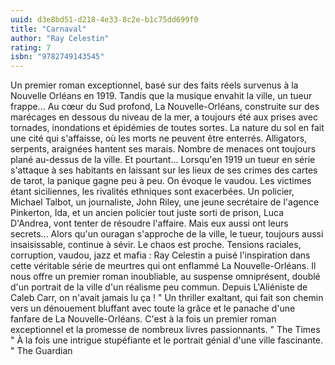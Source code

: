 ```yaml
---
uuid: d3e8bd51-d218-4e33-8c2e-b1c75dd699f0
title: "Carnaval"
author: "Ray Celestin"
rating: 7
isbn: "9782749143545"
---
```


Un premier roman exceptionnel, basé sur des faits réels survenus à la Nouvelle Orléans en 1919. Tandis que la musique envahit la ville, un tueur frappe... Au cœur du Sud profond, La Nouvelle-Orléans, construite sur des marécages en dessous du niveau de la mer, a toujours été aux prises avec tornades, inondations et épidémies de toutes sortes. La nature du sol en fait une cité qui s'affaisse, où les morts ne peuvent être enterrés. Alligators, serpents, araignées hantent ses marais. Nombre de menaces ont toujours plané au-dessus de la ville. Et pourtant... Lorsqu'en 1919 un tueur en série s'attaque à ses habitants en laissant sur les lieux de ses crimes des cartes de tarot, la panique gagne peu à peu. On évoque le vaudou. Les victimes étant siciliennes, les rivalités ethniques sont exacerbées. Un policier, Michael Talbot, un journaliste, John Riley, une jeune secrétaire de l'agence Pinkerton, Ida, et un ancien policier tout juste sorti de prison, Luca D'Andrea, vont tenter de résoudre l'affaire. Mais eux aussi ont leurs secrets... Alors qu'un ouragan s'approche de la ville, le tueur, toujours aussi insaisissable, continue à sévir. Le chaos est proche. Tensions raciales, corruption, vaudou, jazz et mafia : Ray Celestin a puisé l'inspiration dans cette véritable série de meurtres qui ont enflammé La Nouvelle-Orléans. Il nous offre un premier roman inoubliable, au suspense omniprésent, doublé d'un portrait de la ville d'un réalisme peu commun. Depuis L'Aliéniste de Caleb Carr, on n'avait jamais lu ça ! " Un thriller exaltant, qui fait son chemin vers un dénouement bluffant avec toute la grâce et le panache d'une fanfare de La Nouvelle-Orléans. C'est à la fois un premier roman exceptionnel et la promesse de nombreux livres passionnants. " The Times " À la fois une intrigue stupéfiante et le portrait génial d'une ville fascinante. " The Guardian